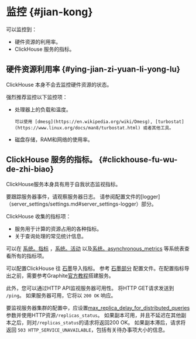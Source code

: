 
# 监控 {#jian-kong}

可以监控到：

-   硬件资源的利用率。
-   ClickHouse 服务的指标。

## 硬件资源利用率 {#ying-jian-zi-yuan-li-yong-lu}

ClickHouse 本身不会去监控硬件资源的状态。

强烈推荐监控以下监控项：

-   处理器上的负载和温度。

        可以使用 [dmesg](https://en.wikipedia.org/wiki/Dmesg), [turbostat](https://www.linux.org/docs/man8/turbostat.html) 或者其他工具。

-   磁盘存储，RAM和网络的使用率。

## ClickHouse 服务的指标。 {#clickhouse-fu-wu-de-zhi-biao}

ClickHouse服务本身具有用于自我状态监视指标。

要跟踪服务器事件，请观察服务器日志。 请参阅配置文件的\[logger\]（server\_settings/settings.md\#server\_settings-logger）部分。

ClickHouse 收集的指标项：

-   服务用于计算的资源占用的各种指标。
-   关于查询处理的常见统计信息。

可以在 [系统。指标](system_tables.md#system_tables-metrics) ，[系统。活动](system_tables.md#system_tables-events) 以及[系统。asynchronous\_metrics](system_tables.md#system_tables-asynchronous_metrics) 等系统表查看所有的指标项。

可以配置ClickHouse 往 [石墨](https://github.com/graphite-project)导入指标。 参考 [石墨部分](server_configuration_parameters/settings.md#server_configuration_parameters-graphite) 配置文件。在配置指标导出之前，需要参考Graphite[官方教程](https://graphite.readthedocs.io/en/latest/install.html)搭建服务。

此外，您可以通过HTTP API监视服务器可用性。 将HTTP GET请求发送到 `/ping`。 如果服务器可用，它将以 `200 OK` 响应。

要监视服务器集群的配置中，应设置[max\_replica\_delay\_for\_distributed\_queries](settings/settings.md#settings-max_replica_delay_for_distributed_queries)参数并使用HTTP资源`/replicas_status`。 如果副本可用，并且不延迟在其他副本之后，则对`/replicas_status`的请求将返回200 OK。 如果副本滞后，请求将返回 `503 HTTP_SERVICE_UNAVAILABLE`，包括有关待办事项大小的信息。
